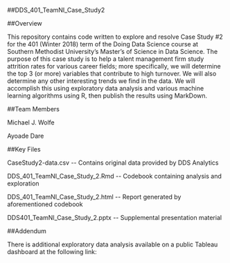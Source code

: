 ##DDS_401_TeamNI_Case_Study2

##Overview

This repository contains code written to explore and resolve Case Study #2 for the 401 (Winter 2018) term of the Doing Data Science course at Southern Methodist University’s Master’s of Science in Data Science. The purpose of this case study is to help a talent management firm study attrition rates for various career fields; more specifically, we will determine the top 3 (or more) variables that contribute to high turnover. We will also determine any other interesting trends we find in the data. We will accomplish this using exploratory data analysis and various machine learning algorithms using R, then publish the results using MarkDown. 

##Team Members

Michael J. Wolfe

Ayoade Dare

##Key Files

CaseStudy2-data.csv -- Contains original data provided by DDS Analytics

DDS_401_TeamNI_Case_Study_2.Rmd -- Codebook containing analysis and exploration

DDS_401_TeamNI_Case_Study_2.html -- Report generated by aforementioned codebook

DDS401_TeamNI_Case_Study_2.pptx -- Supplemental presentation material

##Addendum

There is additional exploratory data analysis available on a public Tableau dashboard at the following link:

